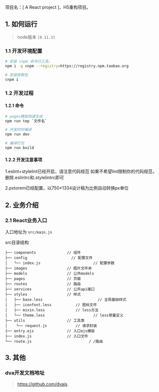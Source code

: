 项目名：[ A React project ]，H5重构项目。

## 1. 如何运行

> node版本 `[8.11.3]`

### 1.1 开发环境配置

```sh
# 安装 cnpm 命令行工具。
npm i -g cnpm --registry=https://registry.npm.taobao.org

# 安装依赖包
cnpm i
```

### 1.2 开发过程

#### 1.2.1 命令

```sh
# pages模版快速生成
npm run tep `文件名`

# 开发时时编译
npm run dev

# 编译打包
npm run build
```

#### 1.2.2 开发注意事项

1.eslint+stylelint已经开启，请注意代码规范
如果不希望lint限制你的代码规范，删除.eslintrc和.stylelintrc即可

2.pxtorem已经配置，以750*1334设计稿为比例自动转换px单位


## 2. 业务介绍

### 2.1 React业务入口

入口地址为 `src/main.js`

src目录结构

    ├── components              // 组件
    ├── config              	  // 配置文件
    │   └── index.js			  		    // 配置参数
    ├── images                  // 图片文件夹
    ├── models                  // 公共models
    ├── pages                   // 页面
    ├── routes                  // 路由
    ├── services                // 公共api接口
    ├── styles                  // 样式
    │   ├── base.less					      // 全局基础样式
    │   ├── iconfont.less           // 图标文件
    │   ├── mixin.less              // less方法 
    │   └── theme.less					    // less常量定义
    ├── utils                   // 工具类
    │    └── request.js             // 请求封装
    ├── entry.ejs               // 入口ejs模版
    ├── index.js                // 入口文件
    └── route.js					      / /路由


## 3. 其他

### dva开发文档地址

> https://github.com/dvajs.

